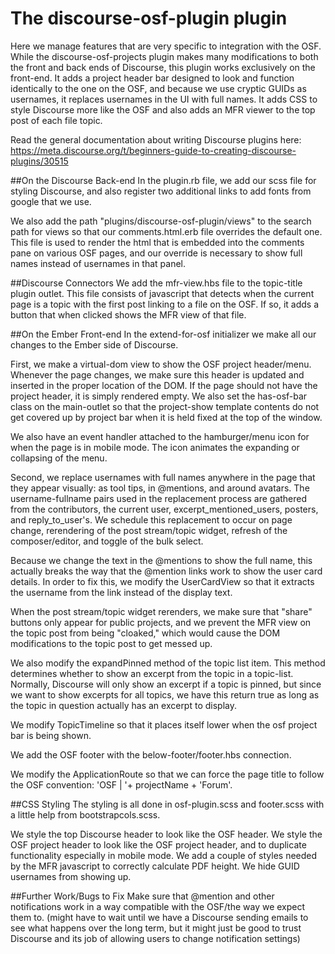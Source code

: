 # The discourse-osf-plugin plugin
Here we manage features that are very specific to integration with the OSF. While the discourse-osf-projects plugin makes many modifications to both the front and back ends of Discourse, this plugin works exclusively on the front-end. It adds a project header bar designed to look and function identically to the one on the OSF, and because we use cryptic GUIDs as usernames, it replaces usernames in the UI with full names. It adds CSS to style Discourse more like the OSF and also adds an MFR viewer to the top post of each file topic.

Read the general documentation about writing Discourse plugins here: https://meta.discourse.org/t/beginners-guide-to-creating-discourse-plugins/30515

##On the Discourse Back-end
In the plugin.rb file, we add our scss file for styling Discourse, and also register two additional links to add fonts from google that we use.

We also add the path "plugins/discourse-osf-plugin/views" to the search path for views so that our comments.html.erb file overrides the default one. This file is used to render the html that is embedded into the comments pane on various OSF pages, and our override is necessary to show full names instead of usernames in that panel.

##Discourse Connectors
We add the mfr-view.hbs file to the topic-title plugin outlet. This file consists of javascript that detects when the current page is a topic with the first post linking to a file on the OSF. If so, it adds a button that when clicked shows the MFR view of that file.

##On the Ember Front-end
In the extend-for-osf initializer we make all our changes to the Ember side of Discourse.

First, we make a virtual-dom view to show the OSF project header/menu. Whenever the page changes, we make sure this header is updated and inserted in the proper location of the DOM. If the page should not have the project header, it is simply rendered empty. We also set the has-osf-bar class on the main-outlet so that the project-show template contents do not get covered up by project bar when it is held fixed at the top of the window.

We also have an event handler attached to the hamburger/menu icon for when the page is in mobile mode. The icon animates the expanding or collapsing of the menu.

Second, we replace usernames with full names anywhere in the page that they appear visually: as tool tips, in \@mentions, and around avatars. The username-fullname pairs used in the replacement process are gathered from the contributors, the current user, excerpt_mentioned_users, posters, and reply_to_user's. We schedule this replacement to occur on page change, rerendering of the post stream/topic widget, refresh of the composer/editor, and toggle of the bulk select.

Because we change the text in the \@mentions to show the full name, this actually breaks the way that the \@mention links work to show the user card details. In order to fix this, we modify the UserCardView so that it extracts the username from the link instead of the display text.

When the post stream/topic widget rerenders, we make sure that "share" buttons only appear for public projects, and we prevent the MFR view on the topic post from being "cloaked," which would cause the DOM modifications to the topic post to get messed up.

We also modify the expandPinned method of the topic list item. This method determines whether to show an excerpt from the topic in a topic-list. Normally, Discourse will only show an excerpt if a topic is pinned, but since we want to show excerpts for all topics, we have this return true as long as the topic in question actually has an excerpt to display.

We modify TopicTimeline so that it places itself lower when the osf project bar is being shown.

We add the OSF footer with the below-footer/footer.hbs connection.

We modify the ApplicationRoute so that we can force the page title to follow the OSF convention: 'OSF | '+ projectName + 'Forum'.

##CSS Styling
The styling is all done in osf-plugin.scss and footer.scss with a little help from bootstrapcols.scss.

We style the top Discourse header to look like the OSF header.
We style the OSF project header to look like the OSF project header, and to duplicate functionality especially in mobile mode.
We add a couple of styles needed by the MFR javascript to correctly calculate PDF height.
We hide GUID usernames from showing up.

##Further Work/Bugs to Fix
Make sure that \@mention and other notifications work in a way compatible with the OSF/the way we expect them to. (might have to wait until we have a Discourse sending emails to see what happens over the long term, but it might just be good to trust Discourse and its job of allowing users to change notification settings)
